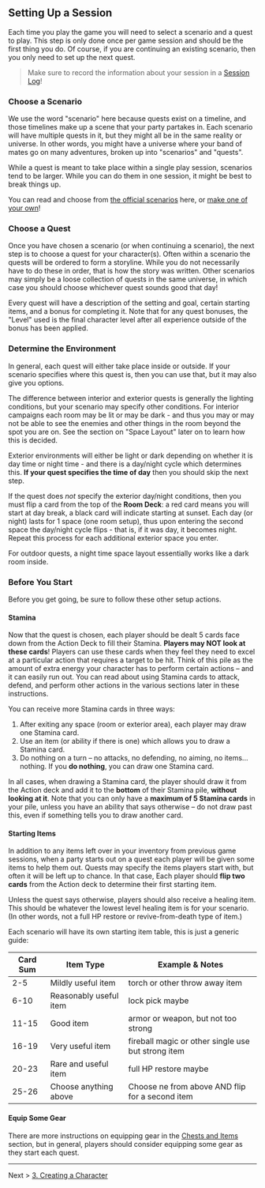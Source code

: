 ## Setting Up a Session

Each time you play the game you will need to select a scenario and a quest to play. This step is only done once per game session and should be the first thing you do. Of course, if you are continuing an existing scenario, then you only need to set up the next quest.

> Make sure to record the information about your session in a [Session Log](guides/P52-session-log.pdf)!

### Choose a Scenario

We use the word "scenario" here because quests exist on a timeline, and those timelines make up a scene that your party partakes in. Each scenario will have multiple quests in it, but they might all be in the same reality or universe. In other words, you might have a universe where your band of mates go on many adventures, broken up into "scenarios" and "quests".

While a quest is meant to take place within a single play session, scenarios tend to be larger. While you can do them in one session, it might be best to break things up.

You can read and choose from [the official scenarios](scenarios/) here, or [make one of your own](rules/13_creating_your_own_scenario.md)!


### Choose a Quest

Once you have chosen a scenario (or when continuing a scenario), the next step is to choose a quest for your character(s). Often within a scenario the quests will be ordered to form a storyline. While you do not necessarily have to do these in order, that is how the story was written. Other scenarios may simply be a loose collection of quests in the same universe, in which case you should choose whichever quest sounds good that day!

Every quest will have a description of the setting and goal, certain starting items, and a bonus for completing it. Note that for any quest bonuses, the "Level" used is the final character level after all experience outside of the bonus has been applied.

### Determine the Environment

In general, each quest will either take place inside or outside. If your scenario specifies where this quest is, then you can use that, but it may also give you options.

The difference between interior and exterior quests is generally the lighting conditions, but your scenario may specify other conditions. For interior campaigns each room may be lit or may be dark - and thus you may or may not be able to see the enemies and other things in the room beyond the spot you are on. See the section on "Space Layout" later on to learn how this is decided.

Exterior environments will either be light or dark depending on whether it is day time or night time - and there is a day/night cycle which determines this. **If your quest specifies the time of day** then you should skip the next step.

If the quest does _not_ specify the exterior day/night conditions, then you must flip a card from the top of the **Room Deck**: a red card means you will start at day break, a black card will indicate starting at sunset. Each day (or night) lasts for 1 space (one room setup), thus upon entering the second space the day/night cycle flips - that is, if it was day, it becomes night. Repeat this process for each additional exterior space you enter.

For outdoor quests, a night time space layout essentially works like a dark room inside.

### Before You Start

Before you get going, be sure to follow these other setup actions.

#### Stamina

Now that the quest is chosen, each player should be dealt 5 cards face down from the Action Deck to fill their Stamina. **Players may NOT look at these cards**! Players can use these cards when they feel they need to excel at a particular action that requires a target to be hit. Think of this pile as the amount of extra energy your character has to perform certain actions – and it can easily run out. You can read about using Stamina cards to attack, defend, and perform other actions in the various sections later in these instructions.

You can receive more Stamina cards in three ways:

1. After exiting any space (room or exterior area), each player may draw one Stamina card.
2. Use an item (or ability if there is one) which allows you to draw a Stamina card.
3. Do nothing on a turn – no attacks, no defending, no aiming, no items... nothing. If you **do nothing**, you can draw one Stamina card.

In all cases, when drawing a Stamina card, the player should draw it from the Action deck and add it to the **bottom** of their Stamina pile, **without looking at it**. Note that you can only have a **maximum of 5 Stamina cards** in your pile, unless you have an ability that says otherwise – do not draw past this, even if something tells you to draw another card.

#### Starting Items

In addition to any items left over in your inventory from previous game sessions, when a party starts out on a quest each player will be given some items to help them out. Quests may specify the items players start with, but often it will be left up to chance. In that case, Each player should **flip two cards** from the Action deck to determine their first starting item. 

Unless the quest says otherwise, players should also receive a healing item. This should be whatever the lowest level healing item is for your scenario. (In other words, not a full HP restore or revive-from-death type of item.)

Each scenario will have its own starting item table, this is just a generic guide:

| Card Sum | Item Type | Example & Notes |
| -------- | --------- | ------- |
| 2-5      | Mildly useful item | torch or other throw away item |
| 6-10     | Reasonably useful item | lock pick maybe |
| 11-15    | Good item | armor or weapon, but not too strong |
| 16-19    | Very useful item | fireball magic or other single use but strong item |
| 20-23    | Rare and useful item | full HP restore maybe |
| 25-26    | Choose anything above | Choose ne from above AND flip for a second item |

#### Equip Some Gear

There are more instructions on equipping gear in the [Chests and Items](07_chests_and_items.md) section, but in general, players should consider equipping some gear as they start each quest.

---

Next > [3. Creating a Character](03_creating_a_character.md)
